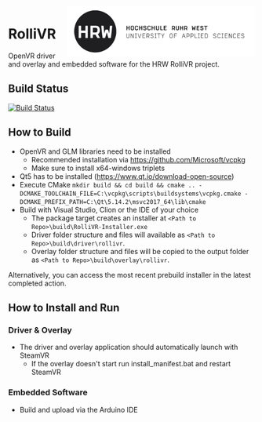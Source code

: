 <img src="/documentation/images/hrw_logo.png" align="right" alt="HRW Logo" width="384"/>

# RolliVR

OpenVR driver and overlay and embedded software for the HRW RolliVR project.

## Build Status

[![Build Status](https://github.com/henriheimann/rollivr/workflows/build/badge.svg)](https://github.com/henriheimann/rollivr/actions)

## How to Build

- OpenVR and GLM libraries need to be installed
    - Recommended installation via https://github.com/Microsoft/vcpkg
    - Make sure to install x64-windows triplets
- Qt5 has to be installed (https://www.qt.io/download-open-source)
- Execute CMake `mkdir build && cd build && cmake .. -DCMAKE_TOOLCHAIN_FILE=C:\vcpkg\scripts\buildsystems\vcpkg.cmake -DCMAKE_PREFIX_PATH=C:\Qt\5.14.2\msvc2017_64\lib\cmake`
- Build with Visual Studio, Clion or the IDE of your choice
    - The package target creates an installer at `<Path to Repo>\build\RolliVR-Installer.exe`
	- Driver folder structure and files will available as `<Path to Repo>\build\driver\rollivr`.
	- Overlay folder structure and files will be copied to the output folder as `<Path to Repo>\build\overlay\rollivr`.
	
Alternatively, you can access the most recent prebuild installer in the latest completed action.
	
## How to Install and Run

### Driver & Overlay

- The driver and overlay application should automatically launch with SteamVR
    - If the overlay doesn't start run install_manifest.bat and restart SteamVR

### Embedded Software

- Build and upload via the Arduino IDE